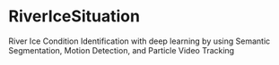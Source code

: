 # RiverIceSituation
River Ice Condition Identification with deep learning by using Semantic Segmentation, Motion Detection, and Particle Video Tracking

